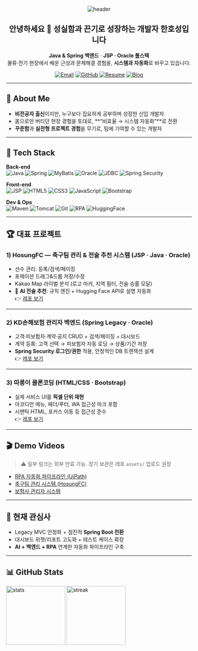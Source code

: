 <!-- 헤더 배너 -->
<p align="center">
  <img src="https://capsule-render.vercel.app/api?type=waving&color=0:2D4470,100:00C896&height=220&section=header&text=Han%20Hosung&fontSize=44&fontColor=ffffff&animation=twinkling" alt="header" />
</p>

<h2 align="center">안녕하세요 👋 성실함과 끈기로 성장하는 개발자 한호성입니다</h2>
<p align="center">
  <b>Java & Spring 백엔드</b> · <b>JSP · Oracle 풀스택</b> <br/>
  물류·전기 현장에서 배운 근성과 문제해결 경험을, <b>시스템과 자동화</b>로 바꾸고 있습니다.
</p>

<!-- 빠른 링크 -->
<p align="center">
  <a href="mailto:gksghtjdgg@naver.com"><img alt="Email" src="https://img.shields.io/badge/Email-gksghtjdgg@naver.com-2D4470?style=for-the-badge"/></a>
  <a href="https://github.com/ghtjdgg-hh"><img alt="GitHub" src="https://img.shields.io/badge/GitHub-@ghtjdgg--hh-181717?style=for-the-badge&logo=github&logoColor=white"/></a>
  <a href="https://pds3.saramin.co.kr/webfile/download_memberfile_security.php?appmode=slide_webview&file=person%2Fresume_filebox%2F202508%2F06%2Ft0jyv284_b031-1ppuafh_resume_filebox.pdf&name2=%ED%95%9C%ED%98%B8%EC%84%B1_%ED%8F%AC%ED%8A%B8%ED%8F%B4%EB%A6%AC%EC%98%A4.pdf"><img alt="Resume" src="https://img.shields.io/badge/Resume-PDF-00C896?style=for-the-badge"/></a>
  <a href="https://blog.naver.com/gksghtjdgg"><img alt="Blog" src="https://img.shields.io/badge/Blog-Naver-03C75A?style=for-the-badge&logo=naver"/></a>
</p>

---

## 🚀 About Me
- **비전공자 출신**이지만, 누구보다 집요하게 공부하며 성장한 신입 개발자  
- 몸으로만 버티던 현장 경험을 토대로, **“비효율 → 시스템 자동화”**로 전환  
- **꾸준함**과 **실전형 프로젝트 경험**을 무기로, 팀에 기여할 수 있는 개발자

---

## 🧰 Tech Stack

**Back-end**  
![Java](https://img.shields.io/badge/Java-17+-red) ![Spring](https://img.shields.io/badge/Spring-Legacy%20%7C%20MVC-brightgreen) ![MyBatis](https://img.shields.io/badge/MyBatis-Mapper-orange) ![Oracle](https://img.shields.io/badge/Oracle-DB-red) ![JDBC](https://img.shields.io/badge/JDBC-API-blue) ![Spring Security](https://img.shields.io/badge/Spring%20Security-Auth%2FAcl-6DB33F)

**Front-end**  
![JSP](https://img.shields.io/badge/JSP-MVC2-2D4470) ![HTML5](https://img.shields.io/badge/HTML5-E34F26) ![CSS3](https://img.shields.io/badge/CSS3-1572B6) ![JavaScript](https://img.shields.io/badge/JavaScript-ES6+-F7DF1E) ![Bootstrap](https://img.shields.io/badge/Bootstrap-5-7952B3)

**Dev & Ops**  
![Maven](https://img.shields.io/badge/Maven-Build-C71A36) ![Tomcat](https://img.shields.io/badge/Tomcat-Deploy-F8DC75) ![Git](https://img.shields.io/badge/Git-Commit%20early%20%26%20often-333333) ![RPA](https://img.shields.io/badge/UiPath-RPA-blueviolet) ![HuggingFace](https://img.shields.io/badge/Hugging%20Face-Inference%20API-FFCC4D)

---

## 🏆 대표 프로젝트

### 1) HosungFC — 축구팀 관리 & 전술 추천 시스템 (JSP · Java · Oracle)
- 선수 관리: 등록/검색/페이징  
- 포메이션 드래그&드롭 저장/수정  
- Kakao Map 라이벌 분석 (로고 마커, 지역 필터, 전술·승률 모달)  
- 🤖 **AI 전술 추천**: 규칙 엔진 + Hugging Face API로 설명 자동화  
👉 [레포 보기](https://github.com/ghtjdgg-hh/hosungfc)

---

### 2) KD손해보험 관리자 백엔드 (Spring Legacy · Oracle)
- 고객·피보험자·계약·공지 CRUD + 검색/페이징 + 대시보드  
- 계약 등록: 고객 선택 → 피보험자 자동 로딩 → 상품/기간 저장  
- **Spring Security 로그인/권한** 적용, 안정적인 DB 트랜잭션 설계  
👉 [레포 보기](https://github.com/ghtjdgg-hh/kd-insurance-admin)

---

### 3) 따릉이 클론코딩 (HTML/CSS · Bootstrap)
- 실제 서비스 UI를 **픽셀 단위 재현**  
- 아코디언 메뉴, 헤더/푸터, WA 접근성 마크 포함  
- 시맨틱 HTML, 포커스 이동 등 접근성 준수  
👉 [레포 보기](https://github.com/ghtjdgg-hh/ddareungi-clone)

---

## 🎬 Demo Videos
> ⚠️ 일부 링크는 외부 만료 가능. 장기 보관은 레포 `assets/` 업로드 권장

- [RPA 자동화 파이프라인 (UiPath)](https://pds3.saramin.co.kr/webfile/download_memberfile_security.php?appmode=slide_webview&file=person%2Fresume_filebox%2F202508%2F11%2Ft0tlav46_ouix-1ppuafh_resume_filebox.mp4)  
- [축구팀 관리 시스템 (HosungFC)](https://pds3.saramin.co.kr/webfile/download_memberfile_security.php?appmode=slide_webview&file=person%2Fresume_filebox%2F202508%2F11%2Ft0tlbr59_52du-1ppuafh_resume_filebox.mp4)  
- [보험사 관리자 시스템](https://pds3.saramin.co.kr/webfile/download_memberfile_security.php?appmode=slide_webview&file=person%2Fresume_filebox%2F202508%2F11%2Ft0tlcq21_6ez4-1ppuafh_resume_filebox.mp4)

---

## 📌 현재 관심사
- Legacy MVC 안정화 + 점진적 **Spring Boot 전환**  
- 대시보드 위젯/리포트 고도화 + 테스트 케이스 확장  
- **AI + 백엔드 + RPA** 연계한 자동화 파이프라인 구축

---

## 📊 GitHub Stats
<p align="left">
  <img height="160" src="https://github-readme-stats.vercel.app/api?username=ghtjdgg-hh&show_icons=true" alt="stats"/>
  <img height="160" src="https://streak-stats.demolab.com/?user=ghtjdgg-hh" alt="streak"/>
</p>
